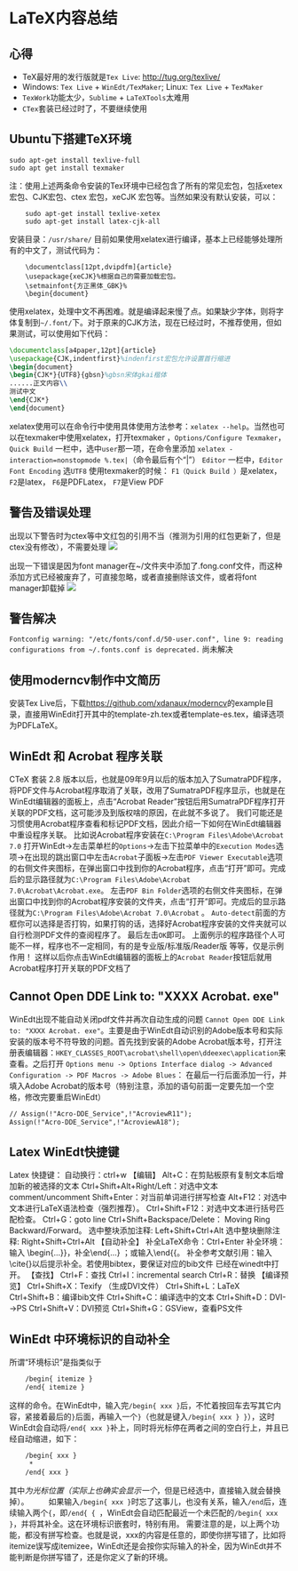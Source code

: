 # LaTeX内容总结

## 心得

* TeX最好用的发行版就是`Tex Live`: <http://tug.org/texlive/>
* Windows: `Tex Live` + `WinEdt/TexMaker`; Linux: `Tex Live` + `TexMaker`
* `TexWork`功能太少，`Sublime` + `LaTeXTools`太难用
* `CTex`套装已经过时了，不要继续使用

## Ubuntu下搭建TeX环境

```shell
sudo apt-get install texlive-full
sudo apt get install texmaker
```

注：使用上述两条命令安装的Tex环境中已经包含了所有的常见宏包，包括xetex宏包、CJK宏包、ctex 宏包，xeCJK 宏包等。当然如果没有默认安装，可以：

```shell
    sudo apt-get install texlive-xetex
    sudo apt-get install latex-cjk-all
```

安装目录：`/usr/share/`
目前如果使用xelatex进行编译，基本上已经能够处理所有的中文了，测试代码为：

```TaLeX
    \documentclass[12pt,dvipdfm]{article}
    \usepackage{xeCJK}%根据自己的需要加载宏包。
    \setmainfont{方正黑体_GBK}%
    \begin{document}
```

使用xelatex，处理中文不再困难。就是编译起来慢了点。如果缺少字体，则将字体复制到`~/.font/`下。对于原来的CJK方法，现在已经过时，不推荐使用，但如果测试，可以使用如下代码：

```LaTeX
\documentclass[a4paper,12pt]{article}
\usepackage{CJK,indentfirst}%indenfirst宏包允许设置首行缩进
\begin{document}
\begin{CJK*}{UTF8}{gbsn}%gbsn宋体gkai楷体
......正文内容\\
测试中文
\end{CJK*}
\end{document}
```

xelatex使用可以在命令行中使用具体使用方法参考：`xelatex --help`。当然也可以在texmaker中使用xelatex，打开texmaker ，`Options/Configure Texmaker`，`Quick Build` 一栏中，选中`user`那一项，在命令里添加
`xelatex -interaction=nonstopmode %.tex|`（命令最后有个“|”）
`Editor` 一栏中，`Editor Font Encoding` 选`UTF8`
使用texmaker的时候：
`F1（Quick Build ）`是xelatex，`F2`是latex， `F6`是PDFLatex， `F7`是View PDF

## 警告及错误处理

出现以下警告时为ctex等中文红包的引用不当（推测为引用的红包更新了，但是ctex没有修改），不需要处理
![](http://images2015.cnblogs.com/blog/611264/201605/611264-20160521143147826-659839984.png)

出现一下错误是因为font manager在~/文件夹中添加了.fong.conf文件，而这种添加方式已经被废弃了，可直接忽略，或者直接删除该文件，或者将font manager卸载掉
![](http://images2015.cnblogs.com/blog/611264/201605/611264-20160521143205373-1911794757.png)

## 警告解决

`Fontconfig warning: "/etc/fonts/conf.d/50-user.conf", line 9: reading configurations from ~/.fonts.conf is deprecated.`
尚未解决

## 使用moderncv制作中文简历

安装Tex Live后，下载<https://github.com/xdanaux/moderncv>的example目录，直接用WinEdit打开其中的template-zh.tex或者template-es.tex，编译选项为PDFLaTeX。

## WinEdt 和 Acrobat 程序关联

CTeX 套装 2.8 版本以后，也就是09年9月以后的版本加入了SumatraPDF程序，将PDF文件与Acrobat程序取消了关联，改用了SumatraPDF程序显示，也就是在WinEdt编辑器的面板上，点击“Acrobat Reader”按钮后用SumatraPDF程序打开关联的PDF文档，这可能涉及到版权啥的原因，在此就不多说了。
我们可能还是习惯使用Acrobat程序查看和标记PDF文档，因此介绍一下如何在WinEdt编辑器中重设程序关联。
比如说Acrobat程序安装在`C:\Program Files\Adobe\Acrobat 7.0`
打开WinEdt->左击菜单栏的`Options`->左击下拉菜单中的`Execution Modes`选项->在出现的跳出窗口中左击`Acrobat`子面板->左击`PDF Viewer Executable`选项的右侧文件夹图标，在弹出窗口中找到你的Acrobat程序，点击“打开”即可。完成后的显示路径就为`C:\Program Files\Adobe\Acrobat 7.0\Acrobat\Acrobat.exe`。
左击`PDF Bin Folder`选项的右侧文件夹图标，在弹出窗口中找到你的Acrobat程序安装的文件夹，点击“打开”即可。完成后的显示路径就为`C:\Program Files\Adobe\Acrobat 7.0\Acrobat` 。
`Auto-detect`前面的方框你可以选择是否打钩，如果打钩的话，选择好Acrobat程序安装的文件夹就可以自行检测PDF文件的查阅程序了。
最后左击`OK`即可。
上面例示的程序路径个人可能不一样，程序也不一定相同，有的是专业版/标准版/Reader版 等等，仅是示例作用！
这样以后你点击WinEdt编辑器的面板上的`Acrobat Reader`按钮后就用Acrobat程序打开关联的PDF文档了

## Cannot Open DDE Link to: "XXXX Acrobat. exe"

WinEdt出现不能自动关闭pdf文件并再次自动生成的问题 `Cannot Open DDE Link to: "XXXX Acrobat. exe"`。主要是由于WinEdt自动识别的Adobe版本号和实际安装的版本号不符导致的问题。首先找到安装的Adobe Acrobat版本号，打开注册表编辑器：`HKEY_CLASSES_ROOT\acrobat\shell\open\ddeexec\application`来查看。之后打开 `Options menu -> Options Interface dialog -> Advanced Configuration -> PDF Macros -> Adobe Blues`：
在最后一行后面添加一行，并填入Adobe Acrobat的版本号（特别注意，添加的语句前面一定要先加一个空格，修改完要重启WinEdt）

```LaTex
// Assign(!"Acro-DDE_Service",!"AcroviewR11");
Assign(!"Acro-DDE_Service",!"AcroviewA18");
```

## Latex WinEdt快捷键

Latex 快捷键：
自动换行：ctrl+w
【编辑】
Alt+C：在剪贴板原有复制文本后增加新的被选择的文本
Ctrl+Shift+Alt+Right/Left：对选中文本comment/uncomment
Shift+Enter：对当前单词进行拼写检查
Alt+F12：对选中文本进行LaTeX语法检查（强烈推荐）。
Ctrl+Shift+F12：对选中文本进行括号匹配检查。
Ctrl+G：goto line
Ctrl+Shift+Backspace/Delete： Moving Ring Backward/Forward。
选中整块添加注释: Left+Shift+Ctrl+Alt
选中整块删除注释: Right+Shift+Ctrl+Alt
【自动补全】
补全LaTeX命令：Ctrl+Enter
补全环境：输入
\begin{...}}，补全\end{...}
；或输入\end{{。
补全参考文献引用：输入\cite{}以后提示补全。若使用bibtex，要保证对应的bib文件
已经在winedt中打开。
【查找】
Ctrl+F：查找
Ctrl+I：incremental search
Ctrl+R：替换
【编译预览】
Ctrl+Shift+X：Texify （生成DVI文件）
Ctrl+Shift+L：LaTeX
Ctrl+Shift+B：编译bib文件
Ctrl+Shift+C：编译选中的文本
Ctrl+Shift+D：DVI-->PS
Ctrl+Shift+V：DVI预览
Ctrl+Shift+G：GSView，查看PS文件

## WinEdt 中环境标识的自动补全

所谓“环境标识”是指类似于

```LaTeX
    /begin{ itemize }
    /end{ itemize }
```

这样的命令。在WinEdt中，输入完`/begin{ xxx }`后，不忙着按回车去写其它内容，紧接着最后的`}`后面，再输入一个`}`（也就是键入`/begin{ xxx } }`），这时WinEdt会自动将`/end{ xxx }`补上，同时将光标停在两者之间的空白行上，并且已经自动缩进，如下：

```LaTeX
    /begin{ xxx }
     *
    /end{ xxx }
```

其中*为光标位置（实际上也确实会显示一个*，但是已经选中，直接输入就会替换掉）。
　　
如果输入`/begin{ xxx }`时忘了这事儿，也没有关系，输入`/end`后，连续输入两个`{`，即`/end{ { `，WinEdt会自动匹配最近一个未匹配的`/begin{ xxx }`，并将其补全。这在环境标识嵌套时，特别有用。
需要注意的是，以上两个功能，都没有拼写检查。也就是说，xxx的内容是任意的，即使你拼写错了，比如将itemize误写成itemizee，WinEdt还是会按你实际输入的补全，因为WinEdt并不能判断是你拼写错了，还是你定义了新的环境。
